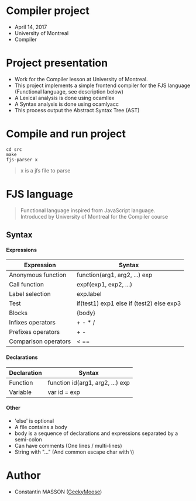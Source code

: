 # Compiler project
- April 14, 2017
- University of Montreal
- Compiler



# Project presentation
- Work for the Compiler lesson at University of Montreal.
- This project implements a simple frontend compiler for the FJS language
(Functional language, see description below)
- A Lexical analysis is done using ocamllex
- A Syntax analysis is done using ocamlyacc
- This process output the Abstract Syntax Tree (AST)



# Compile and run project
```
cd src
make
fjs-parser x
```
> x is a jfs file to parse



# FJS language
> Functional language inspired from JavaScript language.<br/>
> Introduced by University of Montreal for the Compiler course

## Syntax
#### Expressions
| Expression | Syntax |
| --- | --- |
| Anonymous function | function(arg1, arg2, ...) exp |
| Call function | expf(exp1, exp2, ...) |
| Label selection | exp.label |
| Test | if(test1) exp1 else if (test2) else exp3 |
| Blocks | {body} |
| Infixes operators | + - * / |
| Prefixes operators | + - |
| Comparison operators | < == |

#### Declarations
| Declaration | Syntax |
| --- | --- |
| Function | function id(arg1, arg2, ...) exp |
| Variable | var id = exp |

#### Other
- 'else' is optional
- A file contains a body
- body is a sequence of declarations and expressions separated by a semi-colon
- Can have comments (One lines / multi-lines)
- String with "..." (And common escape char with \\)



# Author
- Constantin MASSON ([GeekyMoose](https://github.com/GeekyMoose))
